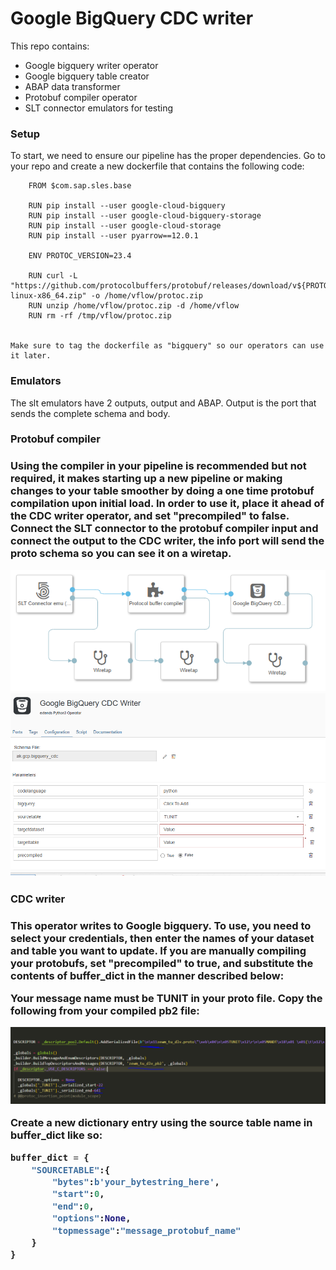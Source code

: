 <h1>Google BigQuery CDC writer</h1>

This repo contains:
<ul>
    <li>Google bigquery writer operator</li>
    <li>Google bigquery table creator</li>
    <li>ABAP data transformer</li>
    <li>Protobuf compiler operator</li>
    <li>SLT connector emulators for testing</li>
</ul>

<h3>Setup</h3>

<p>
    To start, we need to ensure our pipeline has the proper dependencies.
    Go to your repo and create a new dockerfile that contains the following code: 

        FROM $com.sap.sles.base

        RUN pip install --user google-cloud-bigquery
        RUN pip install --user google-cloud-bigquery-storage
        RUN pip install --user google-cloud-storage
        RUN pip install --user pyarrow==12.0.1

        ENV PROTOC_VERSION=23.4

        RUN curl -L "https://github.com/protocolbuffers/protobuf/releases/download/v${PROTOC_VERSION}/protoc-${PROTOC_VERSION}-linux-x86_64.zip" -o /home/vflow/protoc.zip 
        RUN unzip /home/vflow/protoc.zip -d /home/vflow 
        RUN rm -rf /tmp/vflow/protoc.zip
    

    Make sure to tag the dockerfile as "bigquery" so our operators can use it later.
</p>

<h3>Emulators</h3>

<p>
    The slt emulators have 2 outputs, output and ABAP. Output is the port that sends the complete schema and body.
</p>

<h3>Protobuf compiler<h3>

<p>
    Using the compiler in your pipeline is recommended but not required, it makes starting up a new pipeline or making changes to your table smoother by doing a one time protobuf compilation upon initial load. In order to use it, place it ahead of the CDC writer operator, and set "precompiled" to false. Connect the SLT connector to the protobuf compiler input and connect the output to the CDC writer, the info port will send the proto schema so you can see it on a wiretap.
</p>

<img src="pipeline.PNG"/>

<br>

<img src="CDCconfig.PNG"/>

<h3>CDC writer<h3>

<p>
    This operator writes to Google bigquery.
    To use, you need to select your credentials, then enter the names of your dataset and table you want to update.
    If you are manually compiling your protobufs, set "precompiled" to true, and substitute the contents of buffer_dict in the manner described below:
</p>

<p>
    Your message name must be TUNIT in your proto file.
    Copy the following from your compiled pb2 file:
</p>

<img src="copythis.PNG"/>

<p>
    Create a new dictionary entry using the source table name in buffer_dict like so:
</p>

``` python
buffer_dict = {
    "SOURCETABLE":{
        "bytes":b'your_bytestring_here',
        "start":0,
        "end":0,
        "options":None,
        "topmessage":"message_protobuf_name"
    }
}
```

